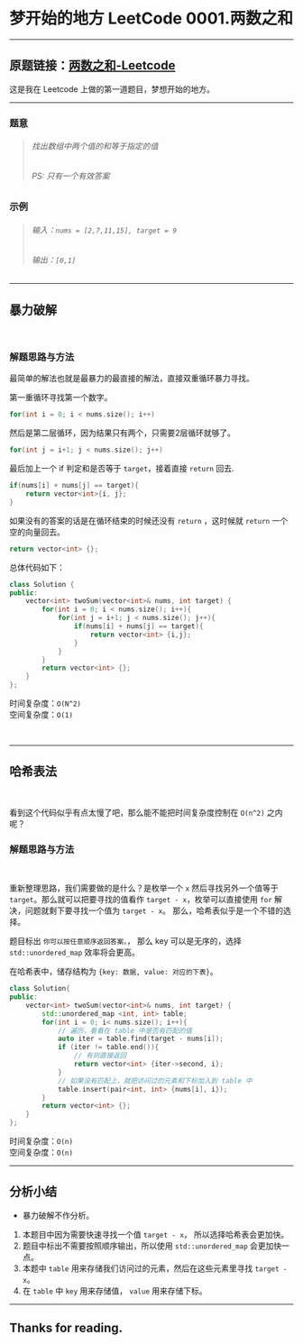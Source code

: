 # 梦开始的地方 LeetCode 0001.两数之和

---

## 原题链接：[两数之和-Leetcode](https://leetcode.cn/problems/two-sum/)

这是我在 Leetcode 上做的第一道题目，梦想开始的地方。

---
### 题意
> ###### 找出数组中两个值的和等于指定的值
> ###### PS: 只有一个有效答案

### 示例
> ###### 输入：`nums = [2,7,11,15], target = 9`
> ###### 输出：`[0,1]`

---
## 暴力破解

<br>

### 解题思路与方法

最简单的解法也就是最暴力的最直接的解法，直接双重循环暴力寻找。

第一重循环寻找第一个数字。

```cpp
for(int i = 0; i < nums.size(); i++)
```

然后是第二层循环，因为结果只有两个，只需要2层循环就够了。

```cpp
for(int j = i+1; j < nums.size(); j++)
```

最后加上一个 if 判定和是否等于 `target`，接着直接 `return` 回去.
```cpp
if(nums[i] + nums[j] == target){
    return vector<int>{i, j};
}
```

如果没有的答案的话是在循环结束的时候还没有 `return` ，这时候就 `return` 一个空的向量回去。
```cpp
return vector<int> {};
```

总体代码如下：

```cpp
class Solution {
public:
    vector<int> twoSum(vector<int>& nums, int target) {
        for(int i = 0; i < nums.size(); i++){
            for(int j = i+1; j < nums.size(); j++){
                if(nums[i] + nums[j] == target){
                    return vector<int> {i,j};
                }
            }
        }
        return vector<int> {};
    }
};
```
时间复杂度：`O(N^2)`  
空间复杂度：`O(1)`

<br>

---
## 哈希表法

<br>

看到这个代码似乎有点太慢了吧，那么能不能把时间复杂度控制在 `O(n^2)` 之内呢？

### 解题思路与方法

<br>

重新整理思路，我们需要做的是什么？是枚举一个 `x` 然后寻找另外一个值等于 `target`。那么就可以把要寻找的值看作 `target - x`，枚举可以直接使用 `for` 解决，问题就剩下要寻找一个值为 `target - x`。
那么，哈希表似乎是一个不错的选择。

题目标出 `你可以按任意顺序返回答案。`， 那么 key 可以是无序的，选择 `std::unordered_map` 效率将会更高。

在哈希表中，储存结构为 `{key: 数据, value: 对应的下表}`。

```cpp
class Solution{
public:
    vector<int> twoSum(vector<int>& nums, int target) {
        std::unordered_map <int, int> table;
        for(int i = 0; i< nums.size(); i++){
            // 遍历，看看在 table 中是否有匹配的值
            auto iter = table.find(target - nums[i]);
            if (iter != table.end()){
                // 有则直接返回
                return vector<int> {iter->second, i};
            }
            // 如果没有匹配上，就把访问过的元素和下标加入到 table 中
            table.insert(pair<int, int> {nums[i], i});
        }
        return vector<int> {};
    }
};

```

时间复杂度：`O(n)`  
空间复杂度：`O(n)`

---

## 分析小结

- 暴力破解不作分析。

1. 本题目中因为需要快速寻找一个值 `target - x`， 所以选择哈希表会更加快。
2. 题目中标出不需要按照顺序输出，所以使用 `std::unordered_map` 会更加快一点。
3. 本题中 `table` 用来存储我们访问过的元素，然后在这些元素里寻找 `target - x`。
4. 在 `table` 中 `key` 用来存储值， `value` 用来存储下标。
   

---
## Thanks for reading.
